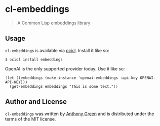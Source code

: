 # cl-embeddings
> A Common Lisp embeddings library

Usage
------

`cl-embeddings` is available via [ocicl](https://github.com/ocicl/ocicl).  Install it like so:
```
$ ocicl install embeddings
```

OpenAI is the only supported provider today.  Use it like so:

```
(let ((embeddings (make-instance 'openai-embeddings :api-key OPENAI-API-KEY)))
  (get-embeddings embeddings "This is some text."))
```


Author and License
-------------------

``cl-embeddings`` was written by [Anthony
Green](https://github.com/atgreen) and is distributed under the terms
of the MIT license.
